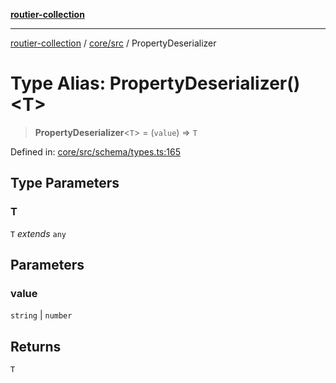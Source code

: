 [**routier-collection**](../../../README.md)

***

[routier-collection](../../../README.md) / [core/src](../README.md) / PropertyDeserializer

# Type Alias: PropertyDeserializer()\<T\>

> **PropertyDeserializer**\<`T`\> = (`value`) => `T`

Defined in: [core/src/schema/types.ts:165](https://github.com/Agrejus/routier/blob/ae307d61bf9883ec014a438be7cbd96d2060d092/core/src/schema/types.ts#L165)

## Type Parameters

### T

`T` *extends* `any`

## Parameters

### value

`string` | `number`

## Returns

`T`
